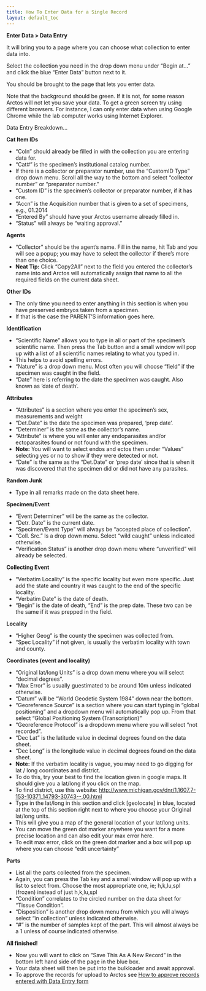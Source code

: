 ```yaml
---
title: How To Enter Data for a Single Record
layout: default_toc
---
```


**Enter Data > Data Entry**

It will bring you to a page where you can choose what collection to enter data into.

Select the collection you need in the drop down menu under “Begin at…” and click the blue “Enter Data” button next to it.

You should be brought to the page that lets you enter data.

Note that the background should be green. If it is not, for some reason Arctos will not let you save your data.
To get a green screen try using different browsers. For instance, I can only enter data when using Google Chrome while the lab computer works using Internet Explorer.

Data Entry Breakdown…

**Cat Item IDs**
* “Coln” should already be filled in with the collection you are entering data for.
* “Cat#” is the specimen’s institutional catalog number.
* If there is a collector or preparator number, use the “CustomID Type” drop down menu. Scroll all the way to the bottom and select “collector number” or “preparator number.”
* “Custom ID” is the specimen’s collector or preparator number, if it has one.
* “Accn” is the Acquisition number that is given to a set of specimens, e.g., 01.2014
* “Entered By” should have your Arctos username already filled in.
* “Status” will always be “waiting approval.”

**Agents**
* “Collector” should be the agent’s name. Fill in the name, hit Tab and you will see a popup; you may have to select the collector if there’s more than one choice.
* **Neat Tip:** Click “Copy2All” next to the field you entered the collector’s name into and Arctos will automatically assign that name to all the required fields on the current data sheet.

**Other IDs**
* The only time you need to enter anything in this section is when you have preserved embryos taken from a specimen.
* If that is the case the PARENT’S information goes here.

**Identification**
* “Scientific Name” allows you to type in all or part of the specimen’s scientific name. Then press the Tab button and a small window will pop up with a list of all scientific names relating to what you typed in.
* This helps to avoid spelling errors.
* “Nature” is a drop down menu. Most often you will choose “field” if the specimen was caught in the field.
* “Date” here is referring to the date the specimen was caught. Also known as ‘date of death’.

**Attributes**
* “Attributes” is a section where you enter the specimen’s sex, measurements and weight
* “Det.Date” is the date the specimen was prepared, ‘prep date’.
* “Determiner” is the same as the collector’s name.
* “Attribute” is where you will enter any endoparasites and/or ectoparasites found or not found with the specimen.
* **Note:** You will want to select endos and ectos then under “Values” selecting yes or no to show if they were detected or not.
* “Date” is the same as the “Det.Date” or ‘prep date’ since that is when it was discovered that the specimen did or did not have any parasites.

**Random Junk**
* Type in all remarks made on the data sheet here.

**Specimen/Event**
* “Event Determiner” will be the same as the collector.
* “Detr. Date” is the current date.
* “Specimen/Event Type” will always be “accepted place of collection”.
* “Coll. Src.” Is a drop down menu. Select “wild caught” unless indicated otherwise.
* “Verification Status” is another drop down menu where “unverified” will already be selected.

**Collecting Event**
* “Verbatim Locality” is the specific locality but even more specific. Just add the state and country it was caught to the end of the specific locality.
* “Verbatim Date” is the date of death.
* “Begin” is the date of death, “End” is the prep date. These two can be the same if it was prepped in the field.

**Locality**
* “Higher Geog” is the county the specimen was collected from.
* “Spec Locality” if not given, is usually the verbatim locality with town and county.

**Coordinates (event and locality)**
* “Original lat/long Units” is a drop down menu where you will select “decimal degrees”.
* “Max Error” is usually guestimated to be around 10m unless indicated otherwise.
* “Datum” will be “World Geodetic System 1984” down near the bottom.
* “Georeference Source” is a section where you can start typing in “global positioning” and a dropdown menu will automatically pop up. From that select “Global Positioning System (Transcription)”
* “Georeference Protocol” is a dropdown menu where you will select “not recorded”.
* “Dec Lat” is the latitude value in decimal degrees found on the data sheet.
* “Dec Long” is the longitude value in decimal degrees found on the data sheet.
* **Note:** If the verbatim locality is vague, you may need to go digging for lat / long coordinates and district.
* To do this, try your best to find the location given in google maps. It should give you a lat/long if you click on the map.
* To find district, use this website: http://www.michigan.gov/dnr/1,1607,7-153-10371_14793-30743--,00.html
* Type in the lat/long in this section and click [geolocate] in blue, located at the top of this section right next to where you choose your Original lat/long units.
* This will give you a map of the general location of your lat/long units.
* You can move the green dot marker anywhere you want for a more precise location and can also edit your max error here.
* To edit max error, click on the green dot marker and a box will pop up where you can choose “edit uncertainty”

**Parts**
* List all the parts collected from the specimen.
* Again, you can press the Tab key and a small window will pop up with a list to select from. Choose the most appropriate one, ie; h,k,lu,spl (frozen) instead of just h,k,lu,spl
* “Condition” correlates to the circled number on the data sheet for “Tissue Condition”.
* “Disposition” is another drop down menu from which you will always select “in collection” unless indicated otherwise.
* “#” is the number of samples kept of the part. This will almost always be a 1 unless of course indicated otherwise.

**All finished!**
* Now you will want to click on “Save This As A New Record” in the bottom left hand side of the page in the blue box.
* Your data sheet will then be put into the bulkloader and await approval.
* To approve the records for upload to Arctos see [How to approve records entered with Data Entry form](https://github.com/ArctosDB/documentation-wiki/wiki/How-to-approve-records-entered-with-Data-Entry-form)

